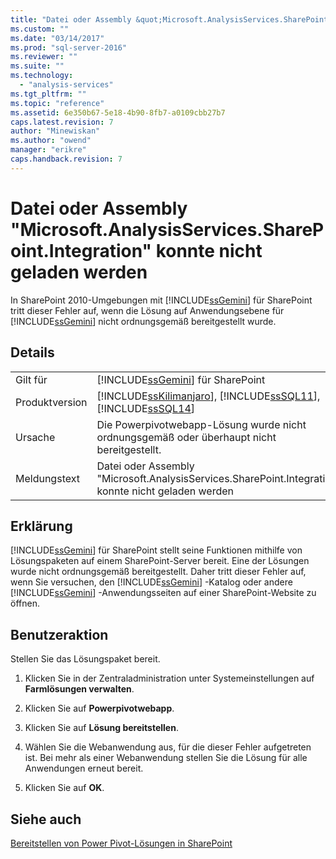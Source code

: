 ```yaml
---
title: "Datei oder Assembly &quot;Microsoft.AnalysisServices.SharePoint.Integration&quot; konnte nicht geladen werden | Microsoft Docs"
ms.custom: ""
ms.date: "03/14/2017"
ms.prod: "sql-server-2016"
ms.reviewer: ""
ms.suite: ""
ms.technology: 
  - "analysis-services"
ms.tgt_pltfrm: ""
ms.topic: "reference"
ms.assetid: 6e350b67-5e18-4b90-8fb7-a0109cbb27b7
caps.latest.revision: 7
author: "Minewiskan"
ms.author: "owend"
manager: "erikre"
caps.handback.revision: 7
---
```

# Datei oder Assembly &quot;Microsoft.AnalysisServices.SharePoint.Integration&quot; konnte nicht geladen werden
  In SharePoint 2010-Umgebungen mit [!INCLUDE[ssGemini](../../includes/ssgemini-md.md)] für SharePoint tritt dieser Fehler auf, wenn die Lösung auf Anwendungsebene für [!INCLUDE[ssGemini](../../includes/ssgemini-md.md)] nicht ordnungsgemäß bereitgestellt wurde.  
  
## Details  
  
|||  
|-|-|  
|Gilt für|[!INCLUDE[ssGemini](../../includes/ssgemini-md.md)] für SharePoint|  
|Produktversion|[!INCLUDE[ssKilimanjaro](../../includes/sskilimanjaro-md.md)], [!INCLUDE[ssSQL11](../../includes/sssql11-md.md)], [!INCLUDE[ssSQL14](../../includes/sssql14-md.md)]|  
|Ursache|Die Powerpivotwebapp-Lösung wurde nicht ordnungsgemäß oder überhaupt nicht bereitgestellt.|  
|Meldungstext|Datei oder Assembly "Microsoft.AnalysisServices.SharePoint.Integration" konnte nicht geladen werden|  
  
## Erklärung  
 [!INCLUDE[ssGemini](../../includes/ssgemini-md.md)] für SharePoint stellt seine Funktionen mithilfe von Lösungspaketen auf einem SharePoint-Server bereit. Eine der Lösungen wurde nicht ordnungsgemäß bereitgestellt. Daher tritt dieser Fehler auf, wenn Sie versuchen, den [!INCLUDE[ssGemini](../../includes/ssgemini-md.md)] -Katalog oder andere [!INCLUDE[ssGemini](../../includes/ssgemini-md.md)] -Anwendungsseiten auf einer SharePoint-Website zu öffnen.  
  
## Benutzeraktion  
 Stellen Sie das Lösungspaket bereit.  
  
1.  Klicken Sie in der Zentraladministration unter Systemeinstellungen auf **Farmlösungen verwalten**.  
  
2.  Klicken Sie auf **Powerpivotwebapp**.  
  
3.  Klicken Sie auf **Lösung bereitstellen**.  
  
4.  Wählen Sie die Webanwendung aus, für die dieser Fehler aufgetreten ist. Bei mehr als einer Webanwendung stellen Sie die Lösung für alle Anwendungen erneut bereit.  
  
5.  Klicken Sie auf **OK**.  
  
## Siehe auch  
 [Bereitstellen von Power Pivot-Lösungen in SharePoint](../../analysis-services/power-pivot-sharepoint/deploy-power-pivot-solutions-to-sharepoint.md)  
  
  